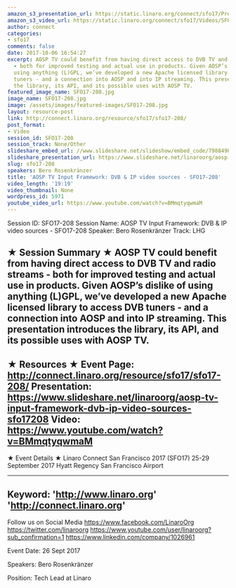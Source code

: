 ```yaml
---
amazon_s3_presentation_url: https://static.linaro.org/connect/sfo17/Presentations/SFO17-208%20Adding%20DVB%20TV%20and%20Radio%20to%20AOSP%20TV.pdf
amazon_s3_video_url: https://static.linaro.org/connect/sfo17/Videos/SFO17-208%20-%20AOSP%20TV%20Input%20Framework-%20DVB%20%2526%20IP%20video%20sources.mp4
author: connect
categories:
- sfo17
comments: false
date: 2017-10-06 16:54:27
excerpt: AOSP TV could benefit from having direct access to DVB TV and radio streams
  - both for improved testing and actual use in products. Given AOSP’s dislike of
  using anything (L)GPL, we’ve developed a new Apache licensed library to access DVB
  tuners - and a connection into AOSP and into IP streaming. This presentation introduces
  the library, its API, and its possible uses with AOSP TV.
featured_image_name: SFO17-208.jpg
image_name: SFO17-208.jpg
image: /assets/images/featured-images/SFO17-208.jpg
layout: resource-post
link: http://connect.linaro.org/resource/sfo17/sfo17-208/
post_format:
- Video
session_id: SFO17-208
session_track: None/Other
slideshare_embed_url: //www.slideshare.net/slideshow/embed_code/79884903
slideshare_presentation_url: https://www.slideshare.net/linaroorg/aosp-tv-input-framework-dvb-ip-video-sources-sfo17208
slug: sfo17-208
speakers: Bero Rosenkränzer
title: 'AOSP TV Input Framework: DVB & IP video sources - SFO17-208'
video_length: '19:19'
video_thumbnail: None
wordpress_id: 5971
youtube_video_url: https://www.youtube.com/watch?v=BMmqtyqwmaM
---
```


Session ID: SFO17-208
Session Name: AOSP TV Input Framework: DVB & IP video sources - SFO17-208
Speaker: Bero Rosenkränzer
Track: LHG


★ Session Summary ★
AOSP TV could benefit from having direct access to DVB TV and radio streams - both for improved testing and actual use in products. Given AOSP’s dislike of using anything (L)GPL, we’ve developed a new Apache licensed library to access DVB tuners - and a connection into AOSP and into IP streaming. This presentation introduces the library, its API, and its possible uses with AOSP TV.
---------------------------------------------------
★ Resources ★
Event Page: http://connect.linaro.org/resource/sfo17/sfo17-208/
Presentation: https://www.slideshare.net/linaroorg/aosp-tv-input-framework-dvb-ip-video-sources-sfo17208
Video: https://www.youtube.com/watch?v=BMmqtyqwmaM
 ---------------------------------------------------

★ Event Details ★
Linaro Connect San Francisco 2017 (SFO17)
25-29 September 2017
Hyatt Regency San Francisco Airport

---------------------------------------------------
Keyword:
'http://www.linaro.org'
'http://connect.linaro.org'
---------------------------------------------------
Follow us on Social Media
https://www.facebook.com/LinaroOrg
https://twitter.com/linaroorg
https://www.youtube.com/user/linaroorg?sub_confirmation=1
https://www.linkedin.com/company/1026961

Event Date: 26 Sept 2017

Speakers: Bero Rosenkränzer

Position: Tech Lead at Linaro
